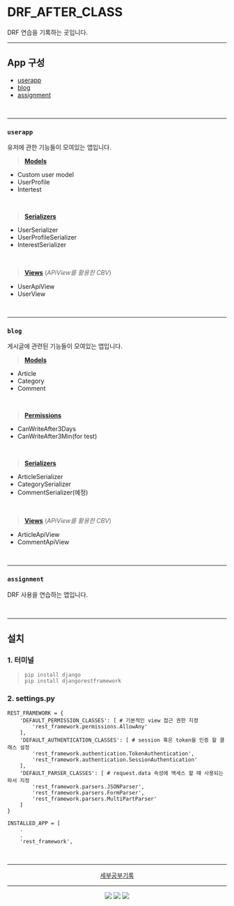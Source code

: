 # DRF_AFTER_CLASS

DRF 연습을 기록하는 곳입니다.



<hr>

## App 구성
- [userapp](https://github.com/KEEMSY/DRF_AFTER_CLASS/tree/main/userapp)
- [blog](https://github.com/KEEMSY/DRF_AFTER_CLASS/tree/main/blog)
- [assignment](https://github.com/KEEMSY/DRF_AFTER_CLASS/tree/main/assignmnet)

<br>

<hr>

### `userapp`
유저에 관한 기능들이 모여있는 앱입니다.


> **[Models](https://github.com/KEEMSY/DRF_AFTER_CLASS/blob/main/userapp/models.py)**
- Custom user model 
- UserProfile
- Intertest

<br>

> **[Serializers](https://github.com/KEEMSY/DRF_AFTER_CLASS/blob/main/userapp/serializers.py)**
- UserSerializer
- UserProfileSerializer
- InterestSerializer

<br>

> **[Views](https://github.com/KEEMSY/DRF_AFTER_CLASS/blob/main/userapp/views.py)** (*APiView를 활용한 CBV*)
- UserApiView
- UserView

<br>

<hr>

### `blog`
게시글에 관련된 기능들이 모여있는 앱입니다.
> **[Models](https://github.com/KEEMSY/DRF_AFTER_CLASS/blob/main/blog/models.py)**
- Article
- Category
- Comment

<br>

> **[Permissions](https://github.com/KEEMSY/DRF_AFTER_CLASS/blob/main/blog/permissions.py)**
- CanWriteAfter3Days
- CanWriteAfter3Min(for test)


<br>

> **[Serializers](https://github.com/KEEMSY/DRF_AFTER_CLASS/blob/main/blog/serializers.py)**
- ArticleSerializer
- CategorySerializer
- CommentSerializer(예정)

<br>

> **[Views](https://github.com/KEEMSY/DRF_AFTER_CLASS/blob/main/blog/views.py)** (*APiView를 활용한 CBV*)
- ArticleApiView
- CommentApiView

<br>

<hr>

### `assignment`
DRF 사용을 연습하는 앱입니다.

<br>

<hr>

## 설치
### 1. 터미널

>`pip install django` <br>
`pip install djangorestframework`

### 2. settings.py
```
REST_FRAMEWORK = {
    'DEFAULT_PERMISSION_CLASSES': [ # 기본적인 view 접근 권한 지정
        'rest_framework.permissions.AllowAny'
    ],
    'DEFAULT_AUTHENTICATION_CLASSES': [ # session 혹은 token을 인증 할 클래스 설정
        'rest_framework.authentication.TokenAuthentication',
        'rest_framework.authentication.SessionAuthentication'
    ],
    'DEFAULT_PARSER_CLASSES': [ # request.data 속성에 액세스 할 때 사용되는 파서 지정
        'rest_framework.parsers.JSONParser',
        'rest_framework.parsers.FormParser',
        'rest_framework.parsers.MultiPartParser'
    ]
}

INSTALLED_APP = [
    .
    .
    'rest_framework', 

```
<br>
 
<hr>

<div align=center>
    <p>
    <a href="https://github.com/KEEMSY/DRF_AFTER_CLASS/wiki">세부공부기록</a>    
    </p>
</div>




<hr>

<div align=center>
    <p>
        <img src="https://img.shields.io/badge/Python-3.9-blue?logo=python&logoColor=white">
        <img src="https://img.shields.io/badge/Django-4.0.5-0c4b33?logo=django&logoColor=white">
        <a href="https://hits.seeyoufarm.com"><img src="https://hits.seeyoufarm.com/api/count/incr/badge.svg?url=https%3A%2F%2Fgithub.com%2FKEEMSY%2FDRF_AFTER_CLASS&count_bg=%23C83D3D&title_bg=%23555555&icon=&icon_color=%23E7E7E7&title=hits&edge_flat=false"/></a>
    </p>
</div>

